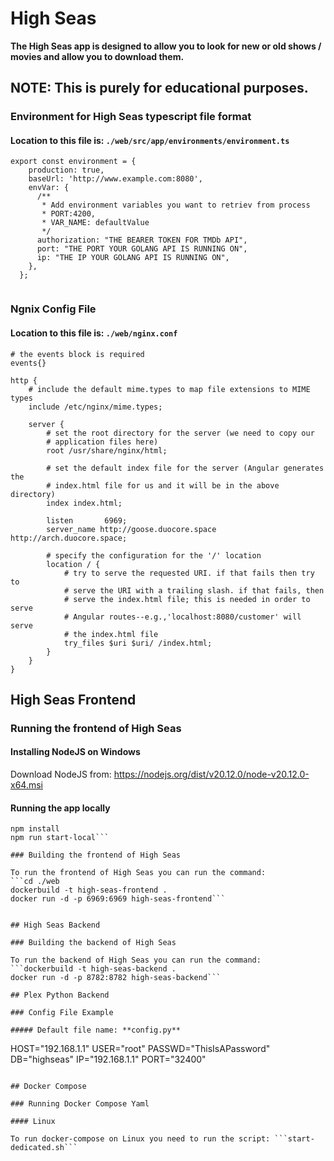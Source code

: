 # High Seas


**The High Seas app is designed to allow you to look for new or old shows / movies and allow you to download them.**


## NOTE: This is purely for educational purposes.


### Environment for High Seas typescript file format

#### Location to this file is: ```./web/src/app/environments/environment.ts```

```
export const environment = {
    production: true,
    baseUrl: 'http://www.example.com:8080',
    envVar: {
      /**
       * Add environment variables you want to retriev from process
       * PORT:4200,
       * VAR_NAME: defaultValue
       */
      authorization: "THE BEARER TOKEN FOR TMDb API",
      port: "THE PORT YOUR GOLANG API IS RUNNING ON",
      ip: "THE IP YOUR GOLANG API IS RUNNING ON",
    },
  };
  
```

### Ngnix Config File

#### Location to this file is: ```./web/nginx.conf```

```
# the events block is required
events{}

http {
    # include the default mime.types to map file extensions to MIME types
    include /etc/nginx/mime.types;

    server {
        # set the root directory for the server (we need to copy our
        # application files here)
        root /usr/share/nginx/html;

        # set the default index file for the server (Angular generates the
        # index.html file for us and it will be in the above directory)
        index index.html;

        listen       6969;
        server_name http://goose.duocore.space http://arch.duocore.space;

        # specify the configuration for the '/' location
        location / {
            # try to serve the requested URI. if that fails then try to
            # serve the URI with a trailing slash. if that fails, then
            # serve the index.html file; this is needed in order to serve
            # Angular routes--e.g.,'localhost:8080/customer' will serve
            # the index.html file
            try_files $uri $uri/ /index.html;
        }
    }
}

```


## High Seas Frontend

### Running the frontend of High Seas

#### Installing NodeJS on Windows

Download NodeJS from: https://nodejs.org/dist/v20.12.0/node-v20.12.0-x64.msi

#### Running the app locally

```cd web
npm install
npm run start-local```

### Building the frontend of High Seas

To run the frontend of High Seas you can run the command:
```cd ./web
dockerbuild -t high-seas-frontend .
docker run -d -p 6969:6969 high-seas-frontend```


## High Seas Backend

### Building the backend of High Seas

To run the backend of High Seas you can run the command:
```dockerbuild -t high-seas-backend .
docker run -d -p 8782:8782 high-seas-backend```

## Plex Python Backend

### Config File Example

##### Default file name: **config.py**

```
HOST="192.168.1.1"
USER="root"
PASSWD="ThisIsAPassword"
DB="highseas"
IP="192.168.1.1"
PORT="32400"
```

## Docker Compose

### Running Docker Compose Yaml

#### Linux

To run docker-compose on Linux you need to run the script: ```start-dedicated.sh```